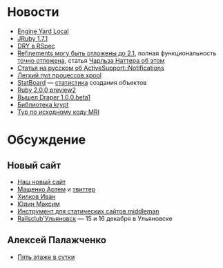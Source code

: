 # Новости
* [Engine Yard Local](https://www.engineyard.com/blog/2012/engine-yard-local/?eymktci=70170000000hHEC)
* [JRuby 1.7.1](http://jruby.org/2012/12/03/jruby-1-7-1.html)
* [DRY в RSpec](http://habrahabr.ru/post/160915/)
* [Refinements могу быть отложены до 2.1](https://bugs.ruby-lang.org/issues/4085), полная функциональность [точно отложена](https://bugs.ruby-lang.org/issues/4085#note-175), статья [Чарльза Наттера об этом](http://blog.headius.com/2012/11/refining-ruby.html)
* [Статья на русском об ActiveSupport::Notifications](http://habrahabr.ru/post/160701/)
* [Легкий пул процессов xpool](https://github.com/robgleeson/xpool)
* [StatBoard](https://github.com/vigetlabs/stat_board) — [статистика](http://viget.com/extend/simple-app-stats-with-statboard) создания объектов
* [Ruby 2.0.0 preview2](http://blade.nagaokaut.ac.jp/cgi-bin/scat.rb/ruby/ruby-core/50443)
* [Вышел Draper 1.0.0.beta1](http://blog.steveklabnik.com/posts/2012-11-30-draper-1-0-0-beta1-release)
* [Библиотека krypt](http://emboss.github.com/blog/2012/12/02/krypt-the-next-level-of-ruby-cryptography/)
* [Тур по исходному коду MRI](http://www.rubyinside.com/ruby-mri-code-walk-tour-6020.html)

# Обсуждение

## Новый сайт
* [Наш новый сайт](http://rubynoname.ru)
* [Мащенко Артем](https://github.com/kkdoo) и [твиттер](http://twitter.com/kkdoo)
* [Хилков Иван](https://github.com/ivan-hilckov)
* [Юдин Максим](https://github.com/railscard)
* [Инструмент для статических сайтов middleman](http://middlemanapp.com/)
* [Railsclub'Ульяновск](http://railsclub.ru/) — 15 и 16 декабря в Ульяновске

## Алексей Палажченко

* [Пять этаже в сутки](http://ailev.livejournal.com/1041624.html)

